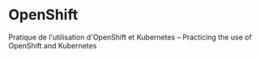# OpenShift
Pratique de l'utilisation d'OpenShift et Kubernetes – Practicing the use of OpenShift and Kubernetes
